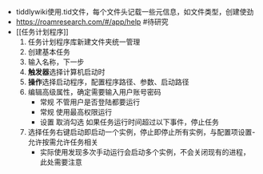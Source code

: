 - tiddlywiki使用.tid文件，每个文件头记载一些元信息，如文件类型，创建使劲
- https://roamresearch.com/#/app/help #待研究 
- [[任务计划程序]]
    1. 任务计划程序库新建文件夹统一管理
    2. 创建基本任务
    3. 输入名称，下一步
    4. **触发器**选择计算机启动时
    5. **操作**选择启动程序，配置程序路径、参数、启动路径
    6. 编辑高级属性，确定需要输入用户账号密码
        - 常规 不管用户是否登陆都要运行
        - 常规  使用最高权限运行
        - 设置 取消勾选 如果任务运行时间超过以下事件，停止任务
    7. 选择任务右键启动即启动一个实例，停止即停止所有实例，与配置项设置-允许按需允许任务相关
        - 实际使用发现多次手动运行会启动多个实例，不会关闭现有的进程，此处需要注意
	